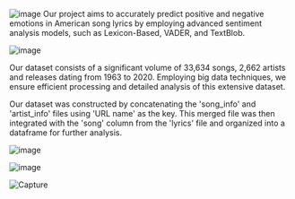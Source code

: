 ![image](https://github.com/hulyaalpagu/Analyzing-American-Song-Lyrics-through-Sentiment-Analysis-and-Big-Data-Techniques/assets/134128982/32c28601-0134-44eb-a34d-38234a7860ba)
Our project aims to accurately predict positive and negative emotions in American song lyrics by employing advanced sentiment analysis models, such as Lexicon-Based, VADER, and TextBlob.

![image](https://github.com/hulyaalpagu/Analyzing-American-Song-Lyrics-through-Sentiment-Analysis-and-Big-Data-Techniques/assets/134128982/cff7b1ab-0bb7-4adf-8b0f-484e9ef3f285)

Our dataset consists of a significant volume of 33,634 songs, 2,662 artists and releases dating from 1963 to 2020. Employing big data techniques, we ensure efficient processing and detailed analysis of this extensive dataset.

Our dataset was constructed by concatenating the 'song_info' and 'artist_info' files using 'URL name' as the key. This merged file was then integrated with the 'song' column from the 'lyrics' file and organized into a dataframe for further analysis.

![image](https://github.com/hulyaalpagu/Analyzing-American-Song-Lyrics-through-Sentiment-Analysis-and-Big-Data-Techniques/assets/134128982/382f3e5e-191c-40e2-b83e-112cffc9a5f4)

![image](https://github.com/hulyaalpagu/Analyzing-American-Song-Lyrics-through-Sentiment-Analysis-and-Big-Data-Techniques/assets/134128982/18ec4fd3-cae2-478a-a6a4-865330c1db99)

![Capture](https://github.com/hulyaalpagu/Analyzing-American-Song-Lyrics-through-Sentiment-Analysis-and-Big-Data-Techniques/assets/134128982/9f61adb1-500f-41bf-b177-b06ac799736c)







